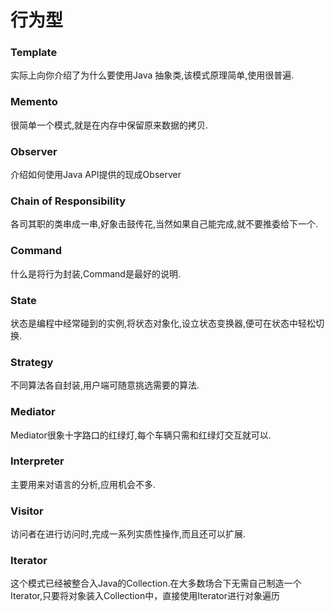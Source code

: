 行为型 
=================
### Template
实际上向你介绍了为什么要使用Java 抽象类,该模式原理简单,使用很普遍.
### Memento
很简单一个模式,就是在内存中保留原来数据的拷贝.
### Observer
介绍如何使用Java API提供的现成Observer
### Chain of Responsibility
各司其职的类串成一串,好象击鼓传花,当然如果自己能完成,就不要推委给下一个.
### Command
什么是将行为封装,Command是最好的说明.
### State
状态是编程中经常碰到的实例,将状态对象化,设立状态变换器,便可在状态中轻松切换.
### Strategy
不同算法各自封装,用户端可随意挑选需要的算法.
### Mediator
Mediator很象十字路口的红绿灯,每个车辆只需和红绿灯交互就可以.
### Interpreter
主要用来对语言的分析,应用机会不多.
### Visitor
访问者在进行访问时,完成一系列实质性操作,而且还可以扩展.
### Iterator
这个模式已经被整合入Java的Collection.在大多数场合下无需自己制造一个Iterator,只要将对象装入Collection中，直接使用Iterator进行对象遍历